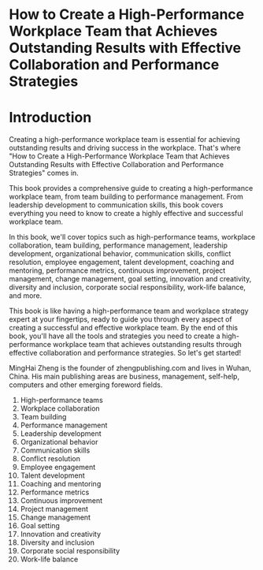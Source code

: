 # How to Create a High-Performance Workplace Team that Achieves Outstanding Results with Effective Collaboration and Performance Strategies

# Introduction

Creating a high-performance workplace team is essential for achieving outstanding results and driving success in the workplace. That's where "How to Create a High-Performance Workplace Team that Achieves Outstanding Results with Effective Collaboration and Performance Strategies" comes in.

This book provides a comprehensive guide to creating a high-performance workplace team, from team building to performance management. From leadership development to communication skills, this book covers everything you need to know to create a highly effective and successful workplace team.

In this book, we'll cover topics such as high-performance teams, workplace collaboration, team building, performance management, leadership development, organizational behavior, communication skills, conflict resolution, employee engagement, talent development, coaching and mentoring, performance metrics, continuous improvement, project management, change management, goal setting, innovation and creativity, diversity and inclusion, corporate social responsibility, work-life balance, and more.

This book is like having a high-performance team and workplace strategy expert at your fingertips, ready to guide you through every aspect of creating a successful and effective workplace team. By the end of this book, you'll have all the tools and strategies you need to create a high-performance workplace team that achieves outstanding results through effective collaboration and performance strategies. So let's get started!

MingHai Zheng is the founder of zhengpublishing.com and lives in Wuhan, China. His main publishing areas are business, management, self-help, computers and other emerging foreword fields.



1. High-performance teams
2. Workplace collaboration
3. Team building
4. Performance management
5. Leadership development
6. Organizational behavior
7. Communication skills
8. Conflict resolution
9. Employee engagement
10. Talent development
11. Coaching and mentoring
12. Performance metrics
13. Continuous improvement
14. Project management
15. Change management
16. Goal setting
17. Innovation and creativity
18. Diversity and inclusion
19. Corporate social responsibility
20. Work-life balance


